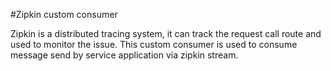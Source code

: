 #Zipkin custom consumer

Zipkin is a distributed tracing system, it can track the request call route and used to monitor the issue. This 
custom consumer is used to consume message send by service application via zipkin stream.

